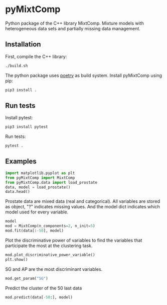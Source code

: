 # pyMixtComp

Python package of the C++ library MixtComp.
Mixture models with heterogeneous data sets and partially missing data management.

## Installation

First, compile the C++ library:

``` bash
./build.sh
```

The python package uses [poetry](https://python-poetry.org/docs/#installation) as build system.
Install pyMixtComp using pip:

``` bash
pip3 install .
```

## Run tests

Install pytest:

``` bash
pip3 install pytest
```

Run tests:

``` bash
pytest .
```

## Examples

``` python
import matplotlib.pyplot as plt
from pyMixtComp import MixtComp
from pyMixtComp.data import load_prostate
data, model = load_prostate()
data.head()
```

Prostate data are mixed data (real and categorical). All variables are stored as object, "?" indicates missing values.
And the model dict indicates which model used for every variable.

``` python
model
mod = MixtComp(n_components=2, n_init=5)
mod.fit(data[:-50], model)
```

Plot the discriminative power of variables to find the variables that participate the most at the clustering task.

``` python
mod.plot_discriminative_power_variable()
plt.show()
```

SG and AP are the most discriminant variables.

``` python
mod.get_param("SG")
```

Predict the cluster of the 50 last data

``` python
mod.predict(data[-50:], model)
```
